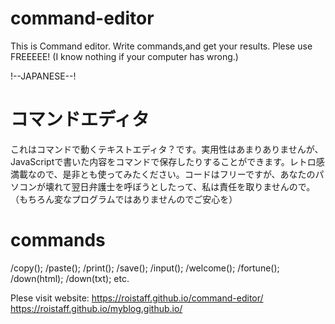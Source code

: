 # command-editor
This is Command editor. Write commands,and get your results.
Plese use FREEEEE! (I know nothing if your computer has wrong.)

!--JAPANESE--!
# コマンドエディタ
これはコマンドで動くテキストエディタ？です。実用性はあまりありませんが、JavaScriptで書いた内容をコマンドで保存したりすることができます。レトロ感満載なので、是非とも使ってみたください。コードはフリーですが、あなたのパソコンが壊れて翌日弁護士を呼ぼうとしたって、私は責任を取りませんので。（もちろん変なプログラムではありませんのでご安心を）

# commands
/copy(); 
/paste();
/print();
/save(); 
/input();
/welcome();
/fortune();
/down(html);
/down(txt);
etc.

Plese visit website:
https://roistaff.github.io/command-editor/
https://roistaff.github.io/myblog.github.io/
